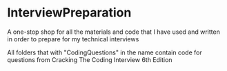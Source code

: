 # InterviewPreparation
A one-stop shop for all the materials and code that I have used and written in order to prepare for my technical interviews

All folders that with "CodingQuestions" in the name contain code for questions from Cracking The Coding Interview 6th Edition
